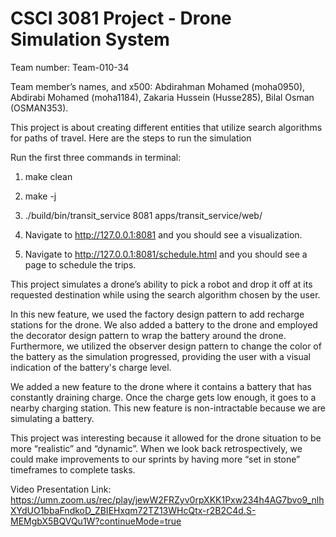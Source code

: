 # CSCI 3081 Project - Drone Simulation System

Team number: Team-010-34

Team member’s names, and x500: Abdirahman Mohamed (moha0950), Abdirabi Mohamed (moha1184), Zakaria Hussein (Husse285), Bilal Osman (OSMAN353). 

This project is about creating different entities that utilize search algorithms for paths of travel. Here are the steps to run the simulation

Run the first three commands in terminal:

1. make clean

2. make -j

3. ./build/bin/transit_service 8081 apps/transit_service/web/

4. Navigate to http://127.0.0.1:8081 and you should see a visualization.

5. Navigate to http://127.0.0.1:8081/schedule.html and you should see a page to schedule the trips.

This project simulates a drone’s ability to pick a robot and drop it off at its requested destination while using the search algorithm chosen by the user. 

In this new feature, we used the factory design pattern to add recharge stations for the drone. We also added a battery to the drone and employed the decorator design pattern to wrap the battery around the drone. Furthermore, we utilized the observer design pattern to change the color of the battery as the simulation progressed, providing the user with a visual indication of the battery's charge level. 

We added a new feature to the drone where it contains a battery that has constantly draining charge. Once the charge gets low enough, it goes to a nearby charging station. This new feature is non-intractable because we are simulating a battery. 

This project was interesting because it allowed for the drone situation to be more “realistic” and “dynamic”. When we look back retrospectively, we could make improvements to our sprints by having more “set in stone” timeframes to complete tasks.

Video Presentation Link: https://umn.zoom.us/rec/play/jewW2FRZyv0rpXKK1Pxw234h4AG7bvo9_nlhXYdUO1bbaFndkoD_ZBIEHxqm72TZ13WHcQtx-r2B2C4d.S-MEMgbX5BQVQu1W?continueMode=true 
